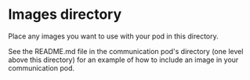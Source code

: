 # Images directory

Place any images you want to use with your pod in this directory.

See the README.md file in the communication pod's directory (one level above this directory) for an example of how to include an image in your communication pod.
